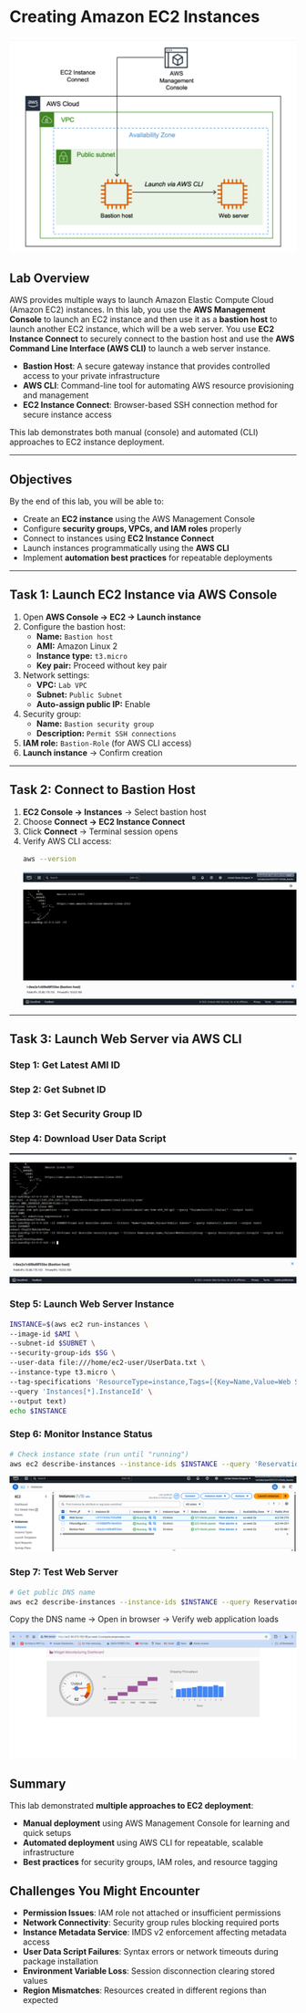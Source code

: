 # Creating Amazon EC2 Instances

<img src="compute\screenshots\creating_Amazon_EC2_instances.png" alt="EC2 Lab Architecture">

## Lab Overview

AWS provides multiple ways to launch Amazon Elastic Compute Cloud (Amazon EC2) instances. In this lab, you use the **AWS Management Console** to launch an EC2 instance and then use it as a **bastion host** to launch another EC2 instance, which will be a web server. You use **EC2 Instance Connect** to securely connect to the bastion host and use the **AWS Command Line Interface (AWS CLI)** to launch a web server instance.

- **Bastion Host**: A secure gateway instance that provides controlled access to your private infrastructure
- **AWS CLI**: Command-line tool for automating AWS resource provisioning and management
- **EC2 Instance Connect**: Browser-based SSH connection method for secure instance access

This lab demonstrates both manual (console) and automated (CLI) approaches to EC2 instance deployment.

---

## Objectives

By the end of this lab, you will be able to:

- Create an **EC2 instance** using the AWS Management Console
- Configure **security groups, VPCs, and IAM roles** properly
- Connect to instances using **EC2 Instance Connect**
- Launch instances programmatically using the **AWS CLI**
- Implement **automation best practices** for repeatable deployments

---

## Task 1: Launch EC2 Instance via AWS Console

1. Open **AWS Console → EC2 → Launch instance**
2. Configure the bastion host:
   - **Name:** `Bastion host`
   - **AMI:** Amazon Linux 2
   - **Instance type:** `t3.micro`
   - **Key pair:** Proceed without key pair
3. Network settings:
   - **VPC:** `Lab VPC`
   - **Subnet:** `Public Subnet`
   - **Auto-assign public IP:** Enable
4. Security group:
   - **Name:** `Bastion security group`
   - **Description:** `Permit SSH connections`
5. **IAM role:** `Bastion-Role` (for AWS CLI access)
6. **Launch instance** → Confirm creation

---

## Task 2: Connect to Bastion Host

1. **EC2 Console → Instances** → Select bastion host
2. Choose **Connect → EC2 Instance Connect**
3. Click **Connect** → Terminal session opens
4. Verify AWS CLI access:
   ```bash
   aws --version
   ```
   <img src="compute\screenshots\Bastion_Host_connected.png" alt="Bastion Host Connected">

---

## Task 3: Launch Web Server via AWS CLI

### Step 1: Get Latest AMI ID

### Step 2: Get Subnet ID

### Step 3: Get Security Group ID

### Step 4: Download User Data Script

<img src="compute\screenshots\launching_web_server_via_AWS_CLI.png" >

### Step 5: Launch Web Server Instance

```bash
INSTANCE=$(aws ec2 run-instances \
--image-id $AMI \
--subnet-id $SUBNET \
--security-group-ids $SG \
--user-data file:///home/ec2-user/UserData.txt \
--instance-type t3.micro \
--tag-specifications 'ResourceType=instance,Tags=[{Key=Name,Value=Web Server}]' \
--query 'Instances[*].InstanceId' \
--output text)
echo $INSTANCE
```

### Step 6: Monitor Instance Status

```bash
# Check instance state (run until "running")
aws ec2 describe-instances --instance-ids $INSTANCE --query 'Reservations[].Instances[].State.Name' --output text
```

<img src="compute\screenshots\Web_Server_running.png" alt="Web Server Success">

### Step 7: Test Web Server

```bash
# Get public DNS name
aws ec2 describe-instances --instance-ids $INSTANCE --query Reservations[].Instances[].PublicDnsName --output text
```

Copy the DNS name → Open in browser → Verify web application loads

<img src="compute\screenshots\Web_Server_success.png" alt="Web Server Success">

## Summary

This lab demonstrated **multiple approaches to EC2 deployment**:

- **Manual deployment** using AWS Management Console for learning and quick setups
- **Automated deployment** using AWS CLI for repeatable, scalable infrastructure
- **Best practices** for security groups, IAM roles, and resource tagging

## Challenges You Might Encounter

- **Permission Issues**: IAM role not attached or insufficient permissions
- **Network Connectivity**: Security group rules blocking required ports
- **Instance Metadata Service**: IMDS v2 enforcement affecting metadata access
- **User Data Script Failures**: Syntax errors or network timeouts during package installation
- **Environment Variable Loss**: Session disconnection clearing stored values
- **Region Mismatches**: Resources created in different regions than expected
